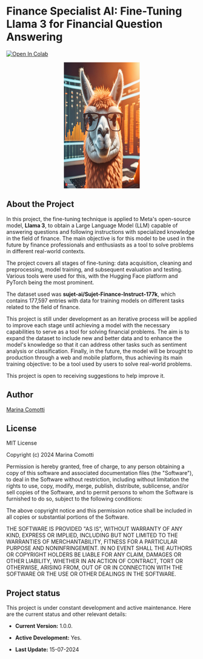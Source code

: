 # Finance Specialist AI: Fine-Tuning Llama 3 for Financial Question Answering 
[![Open In Colab](https://colab.research.google.com/assets/colab-badge.svg)](https://colab.research.google.com/drive/1ZHG4yl99F9VQa1PKfbfhhas0U2KGNFmC?usp=sharing)

<img src="./fine-tuningLlama3.jpeg" alt="cells" style="max-width: 200px; height: 332px; display: block; margin: auto;">

## About the Project
In this project, the fine-tuning technique is applied to Meta's open-source model, **Llama 3**, to obtain a Large Language Model (LLM) capable of answering questions and following instructions with specialized knowledge in the field of finance. The main objective is for this model to be used in the future by finance professionals and enthusiasts as a tool to solve problems in different real-world contexts.

The project covers all stages of fine-tuning: data acquisition, cleaning and preprocessing, model training, and subsequent evaluation and testing. Various tools were used for this, with the Hugging Face platform and PyTorch being the most prominent.

The dataset used was **sujet-ai/Sujet-Finance-Instruct-177k**, which contains 177,597 entries with data for training models on different tasks related to the field of finance.

This project is still under development as an iterative process will be applied to improve each stage until achieving a model with the necessary capabilities to serve as a tool for solving financial problems. The aim is to expand the dataset to include new and better data and to enhance the model's knowledge so that it can address other tasks such as sentiment analysis or classification. Finally, in the future, the model will be brought to production through a web and mobile platform, thus achieving its main training objective: to be a tool used by users to solve real-world problems.

This project is open to receiving suggestions to help improve it.

## Author
[Marina Comotti](https://github.com/MarinaComotti)

## License
MIT License

Copyright (c) 2024 Marina Comotti

Permission is hereby granted, free of charge, to any person obtaining a copy of this software and associated documentation files (the "Software"), to deal in the Software without restriction, including without limitation the rights to use, copy, modify, merge, publish, distribute, sublicense, and/or sell copies of the Software, and to permit persons to whom the Software is furnished to do so, subject to the following conditions:

The above copyright notice and this permission notice shall be included in all copies or substantial portions of the Software.

THE SOFTWARE IS PROVIDED "AS IS", WITHOUT WARRANTY OF ANY KIND, EXPRESS OR IMPLIED, INCLUDING BUT NOT LIMITED TO THE WARRANTIES OF MERCHANTABILITY, FITNESS FOR A PARTICULAR PURPOSE AND NONINFRINGEMENT. IN NO EVENT SHALL THE AUTHORS OR COPYRIGHT HOLDERS BE LIABLE FOR ANY CLAIM, DAMAGES OR OTHER LIABILITY, WHETHER IN AN ACTION OF CONTRACT, TORT OR OTHERWISE, ARISING FROM, OUT OF OR IN CONNECTION WITH THE SOFTWARE OR THE USE OR OTHER DEALINGS IN THE SOFTWARE.


## Project status
This project is under constant development and active maintenance. Here are the current status and other relevant details:

- **Current Version:** 1.0.0.

- **Active Development:** Yes.

- **Last Update:** 15-07-2024

